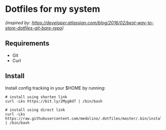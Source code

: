 # Dotfiles for my system
*(inspired by: https://developer.atlassian.com/blog/2016/02/best-way-to-store-dotfiles-git-bare-repo)*

## Requirements

- Git
- Curl

## Install

Install config tracking in your $HOME by running:

```console
# install using shorten link
curl -Lks https://bit.ly/2Myg8d7 | /bin/bash

# install using direct link
curl -Lks https://raw.githubusercontent.com/medolino/.dotfiles/master/.bin/install.sh | /bin/bash
```
